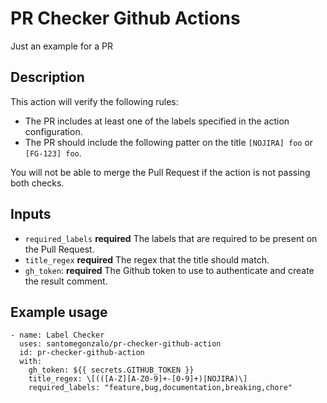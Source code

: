 # PR Checker Github Actions

Just an example for a PR

## Description

This action will verify the following rules:

- The PR includes at least one of the labels specified in the action configuration.
- The PR should include the following patter on the title `[NOJIRA] foo` or `[FG-123] foo`.

You will not be able to merge the Pull Request if the action is not passing both checks.

## Inputs

- `required_labels` **required** The labels that are required to be present on the Pull Request.
- `title_regex` **required** The regex that the title should match.
- `gh_token`: **required** The Github token to use to authenticate and create the result comment.

## Example usage

```
- name: Label Checker
  uses: santomegonzalo/pr-checker-github-action
  id: pr-checker-github-action
  with:
    gh_token: ${{ secrets.GITHUB_TOKEN }}
    title_regex: \[(([A-Z][A-Z0-9]+-[0-9]+)|NOJIRA)\]
    required_labels: "feature,bug,documentation,breaking,chore"
```
